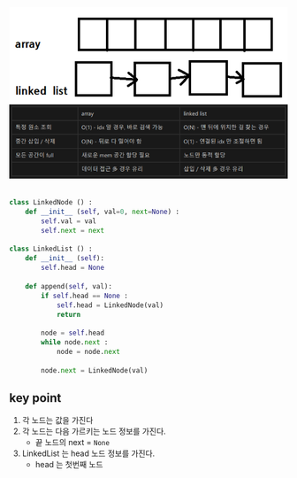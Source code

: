 ![img_2.png](img_2.png)
![img_1.png](img_1.png)

```python

class LinkedNode () :
    def __init__ (self, val=0, next=None) :
        self.val = val
        self.next = next

class LinkedList () :
    def __init__ (self):
        self.head = None
        
    def append(self, val):
        if self.head == None :
            self.head = LinkedNode(val)
            return 
        
        node = self.head
        while node.next :
            node = node.next
            
        node.next = LinkedNode(val)

```

## key point
1. 각 노드는 값을 가진다
2. 각 노드는 다음 가르키는 노드 정보를 가진다.
   - 끝 노드의 next = `None`
3. LinkedList 는 head 노드 정보를 가진다.
   - head 는 첫번째 노드